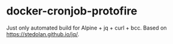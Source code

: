 # docker-cronjob-protofire

Just only automated build for Alpine + jq + curl + bcc. Based on https://stedolan.github.io/jq/.
